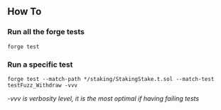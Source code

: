 ## How To
### Run all the forge tests
```
forge test
```

### Run a specific test
```
forge test --match-path */staking/StakingStake.t.sol --match-test testFuzz_Withdraw -vvv
```

*-vvv is verbosity level, it is the most optimal if having failing tests*